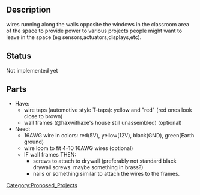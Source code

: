 ## Description

wires running along the walls opposite the windows in the classroom area
of the space to provide power to various projects people might want to
leave in the space (eg sensors,actuators,displays,etc).

## Status

Not implemented yet

## Parts

-   Have:
    -   wire taps (automotive style T-taps): yellow and "red" (red ones
        look close to brown)
    -   wall frames (@haxwithaxe's house still unassembled) (optional)
-   Need:
    -   16AWG wire in colors: red(5V), yellow(12V), black(GND),
        green(Earth ground)
    -   wire loom to fit 4-10 16AWG wires (optional)
    -   IF wall frames THEN:
        -   screws to attach to drywall (preferably not standard black
            drywall screws. maybe something in brass?)
        -   nails or something similar to attach the wires to the
            frames.

[Category:Proposed_Projects](Category:Proposed_Projects)
